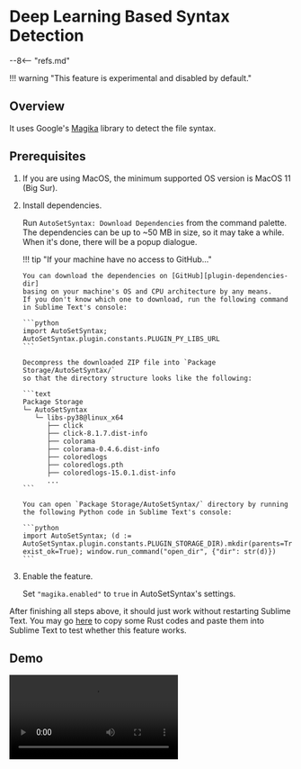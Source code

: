 # Deep Learning Based Syntax Detection

--8<-- "refs.md"

!!! warning "This feature is experimental and disabled by default."

## Overview

It uses Google's [Magika](https://github.com/google/magika) library to detect the file syntax.

## Prerequisites

1.  If you are using MacOS, the minimum supported OS version is MacOS 11 (Big Sur).

1.  Install dependencies.

    Run `AutoSetSyntax: Download Dependencies` from the command palette.
    The dependencies can be up to \~50 MB in size, so it may take a while.
    When it's done, there will be a popup dialogue.

    !!! tip "If your machine have no access to GitHub..."

        You can download the dependencies on [GitHub][plugin-dependencies-dir]
        basing on your machine's OS and CPU architecture by any means.
        If you don't know which one to download, run the following command in Sublime Text's console:

        ```python
        import AutoSetSyntax; AutoSetSyntax.plugin.constants.PLUGIN_PY_LIBS_URL
        ```
        
        Decompress the downloaded ZIP file into `Package Storage/AutoSetSyntax/`
        so that the directory structure looks like the following:

        ```text
        Package Storage
        └─ AutoSetSyntax
           └─ libs-py38@linux_x64
              ├── click
              ├── click-8.1.7.dist-info
              ├── colorama
              ├── colorama-0.4.6.dist-info
              ├── coloredlogs
              ├── coloredlogs.pth
              ├── coloredlogs-15.0.1.dist-info
              ...
        ```

        You can open `Package Storage/AutoSetSyntax/` directory by running
        the following Python code in Sublime Text's console:

        ```python
        import AutoSetSyntax; (d := AutoSetSyntax.plugin.constants.PLUGIN_STORAGE_DIR).mkdir(parents=True, exist_ok=True); window.run_command("open_dir", {"dir": str(d)})
        ```

1.  Enable the feature.

    Set `"magika.enabled"` to `true` in AutoSetSyntax's settings.

After finishing all steps above, it should just work without restarting Sublime Text.
You may go [here](https://doc.rust-lang.org/rust-by-example/hello.html) to copy some Rust codes
and paste them into Sublime Text to test whether this feature works.

## Demo

<video controls="controls" style="max-width:100%">
  <source type="video/mp4" src="https://user-images.githubusercontent.com/6594915/133069990-ea6eaf22-f341-4c0c-9b74-1931f96c7183.mp4"></source>
  <p>Your browser does not support the video element.</p>
</video>
